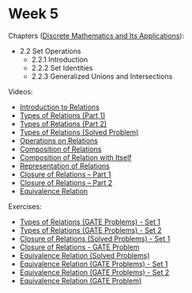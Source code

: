 # Week 5

Chapters ([Discrete Mathematics and Its Applications](https://annas-archive.org/md5/fbd2bb38796aca68b86da621fe6b0fad)):
- 2.2 Set Operations
    - 2.2.1 Introduction
    - 2.2.2 Set Identities
    - 2.2.3 Generalized Unions and Intersections

Videos:
- [Introduction to Relations](https://www.youtube.com/watch?v=4Caxyh0zt_o)
- [Types of Relations (Part 1)](https://www.youtube.com/watch?v=GvNGf9Gki7o)
- [Types of Relations (Part 2)](https://www.youtube.com/watch?v=O19RpfoxQpA)
- [Types of Relations (Solved Problem)](https://www.youtube.com/watch?v=K1IUntpKkE8)
- [Operations on Relations](https://www.youtube.com/watch?v=jCt70x6bjU0)
- [Composition of Relations](https://www.youtube.com/watch?v=e3HJN-grUrk)
- [Composition of Relation with Itself](https://www.youtube.com/watch?v=DfRC_zPnh8Q)
- [Representation of Relations](https://www.youtube.com/watch?v=U3wEJbqQziE)
- [Closure of Relations – Part 1](https://www.youtube.com/watch?v=SgQJlKLWJmY)
- [Closure of Relations – Part 2](https://www.youtube.com/watch?v=zxbAnR96xC4)
- [Equivalence Relation](https://www.youtube.com/watch?v=RexPywlCmV8)

Exercises:
- [Types of Relations (GATE Problems) - Set 1](https://www.youtube.com/watch?v=IftijFJlcvk)
- [Types of Relations (GATE Problems) - Set 2](https://www.youtube.com/watch?v=RUu2w1Dn0e0)
- [Closure of Relations (Solved Problems) - Set 1](https://www.youtube.com/watch?v=uz3OdZqwkJM)
- [Closure of Relations - GATE Problem](https://www.youtube.com/watch?v=Xva_K3YDb2w)
- [Equivalence Relation (Solved Problems)](https://www.youtube.com/watch?v=cJ9x3aWibhI)
- [Equivalence Relation (GATE Problems) - Set 1](https://www.youtube.com/watch?v=bn1uWNwuMwA)
- [Equivalence Relation (GATE Problems) - Set 2](https://www.youtube.com/watch?v=fXXbM1yackI)
- [Equivalence Relation (GATE Problem)](https://www.youtube.com/watch?v=4QbyMoMX4VI)
